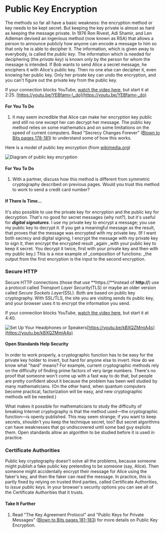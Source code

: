 # Public Key Encryption

The methods so far all have a basic weakness: the encryption method or key needs to be kept secret. But keeping the key private is almost as hard as keeping the message private. In 1976 Ron Rivest, Adi Shamir, and Len Adleman devised an ingenious method \(now known as RSA\) that allows a person to announce publicly how anyone can encode a message to him so that only he is able to decipher it. The information, which is given away to everybody, is called the _public key_. The information which is needed for deciphering \(the _private key_\) is known only by the person for whom the message is intended. If Bob wants to send Alice a secret message, he enciphers it with Alice's public key. Then no one else can decipher it, even knowing her public key. Only her private key can undo the encryption, and you can't figure out the private key from the public key.

If your connection blocks YouTube, [watch the video here](http://scratch.mit.edu/discuss/youtube/YEBfamv-_do), but start it at 2:25. [https://youtu.be/YEBfamv-\_do](https://youtu.be/YEBfamv-_do)

#### For You To Do

1. It may seem incredible that Alice can make her encryption key public and still no one except her can decrypt her message. The public key method relies on some mathematics and on some limitations on the speed of current computers. Read "Secrecy Changes Forever" \([Blown to Bits pages 178-181](http://www.bitsbook.com/wp-content/uploads/2008/12/B2B_3.pdf#page=196)\) to understand some of how this works.

Here is a model of public key encryption \(from [wikimedia.org](https://commons.wikimedia.org/wiki/File:Public_key_encryption.svg)\)

![](https://bjc.edc.org/bjc-r/img/3-lists/525px-Public_key_encryption.png "Diagram of public key encryption")

#### For You To Do

1. With a partner, discuss how this method is different from symmetric cryptography described on previous pages. Would you trust this method to work to send a credit card number?

#### If There Is Time...

It's also possible to use the private key for encryption and the public key for decryption. That's no good for secret messages \(why not?\), but it's useful for _**digital signatures**_. I use my private key to encrypt a message; you use my public key to decrypt it. If you get a meaningful message as the result, that proves that the message was encrypted with my private key. \(If I want both secrecy and digital signing, I encrypt the message with my private key to sign it, then encrypt the encrypted result \_again \_with your public key to keep it secret. You decrypt it twice, first with your private key and then with my public key.\) This is a nice example of \_composition of functions: \_the output from the first encryption is the input to the second encryption.

### Secure HTTP

Secure HTTP connections \(those that use **https://**instead of **http://**\) use a protocol called _Transport Layer Security_\(TLS\) or maybe an older version called _Secure Sockets Layer_\(SSL\). Both are based on public key cryptography. With SSL/TLS, the site you are visiting sends its public key, and your browser uses it to encrypt the information you send.

If your connection blocks YouTube, [watch the video here](http://scratch.mit.edu/discuss/youtube/kBXQZMmiA4s), but start it at 4:40.

![](https://bjc.edc.org/bjc-r/img/icons/headphones-mini.png "Set Up Your Headphones or Speakers")[https://youtu.be/kBXQZMmiA4s](https://youtu.be/kBXQZMmiA4s)

#### **Open Standards Help Security**

In order to work properly, a cryptographic function has to be easy for the private key holder to invert, but hard for anyone else to invert. How do we know what "hard" means? For example, current cryptographic methods rely on the difficulty of finding prime factors of very large numbers. There's no proof that someone won't come up with a fast way to do that, but people are pretty confident about it because the problem has been well studied by many mathematicians. \(On the other hand, when quantum computers become practical, factorization will be easy, and new cryptographic methods will be needed.\)

What makes it possible for mathematicians to study the difficulty of breaking Internet cryptography is that the method used—the cryptographic function—is openly published. This may seem strange; if you want to keep secrets, shouldn't you keep the technique secret, too? But secret algorithms can have weaknesses that go undiscovered until some bad guy exploits them. Open standards allow an algorithm to be studied before it is used in practice.

### Certificate Authorities

Public key cryptography doesn't solve all the problems, because someone might publish a fake public key pretending to be someone \(say, Alice\). Then someone might accidentally encrypt their message for Alice using the faker's key, and then the faker can read the message. In practice, this is partly fixed by relying on trusted third parties, called Certificate Authorities, to _issue public keys_. In your browser's security options you can see all of the Certificate Authorities that it trusts.

#### Take It Further

1. Read "The Key Agreement Protocol" and "Public Keys for Private Messages" \([Blown to Bits pages 181-183](http://www.bitsbook.com/wp-content/uploads/2008/12/B2B_3.pdf#page=199)\) for more details on Public Key Encryption.



